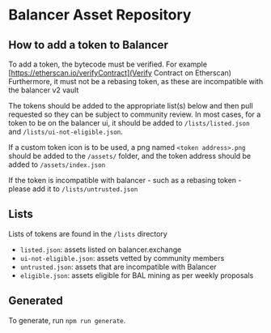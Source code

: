 # Balancer Asset Repository

## How to add a token to Balancer

To add a token, the bytecode must be verified.  For example [https://etherscan.io/verifyContract](Verify Contract on Etherscan)
Furthermore, it must not be a rebasing token, as these are incompatible with the balancer v2 vault

The tokens should be added to the appropriate list(s) below and then pull requested so they can be subject to community review.  In most cases, for a token to be on the balancer ui, it should be added to `/lists/listed.json` and `/lists/ui-not-eligible.json`.

If a custom token icon is to be used, a png named `<token address>.png` should be added to the `/assets/` folder, and the token address should be added to `/assets/index.json`

If the token is incompatible with balancer - such as a rebasing token - please add it to `/lists/untrusted.json`

## Lists

Lists of tokens are found in the `/lists` directory

* `listed.json`: assets listed on balancer.exchange
* `ui-not-eligible.json`: assets vetted by community members
* `untrusted.json`: assets that are incompatible with Balancer
* `eligible.json`: assets eligible for BAL mining as per weekly proposals

## Generated

To generate, run `npm run generate`.
